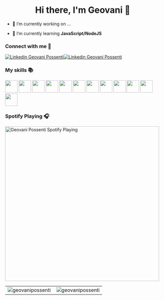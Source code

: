 <h1 align="center">Hi there, I'm Geovani 👋</h1>

- 🔭 I’m currently working on ...

- 🌱 I’m currently learning **JavaScript/NodeJS**

<h3 align="left">Connect with me 👋</h3>

<p align="left"><a href="https://www.linkedin.com/in/possentigeovani/" target="_blank"><img src="https://img.shields.io/badge/-LinkedIn-0077B5?style=flat&logo=Linkedin&logoColor=white" alt="Linkedin Geovani Possenti"/></a><a href="https://github.com/GeovaniPossenti"><img src="https://img.shields.io/badge/-Github-242A2D?style=flat&logo=Github&logoColor=white" alt="Linkedin Geovani Possenti" alt="GitHub Geovani Possenti" /></a></p>

<h3 align="left">My skills 📚</h3>

<p align="left"> 
    <img src="https://cdn.jsdelivr.net/gh/devicons/devicon/icons/php/php-plain.svg" width="40" height="40"/>
    <img src="https://cdn.jsdelivr.net/gh/devicons/devicon/icons/laravel/laravel-plain.svg" width="40" height="40"/>
    <img src="https://cdn.jsdelivr.net/gh/devicons/devicon/icons/javascript/javascript-plain.svg" width="40" height="40"/>
    <img src="https://cdn.jsdelivr.net/gh/devicons/devicon/icons/nodejs/nodejs-original.svg" width="40" height="40"/>
    <img src="https://cdn.jsdelivr.net/gh/devicons/devicon/icons/socketio/socketio-original.svg" width="40" height="40"/>
    <img src="https://cdn.jsdelivr.net/gh/devicons/devicon/icons/jquery/jquery-original.svg" width="40" height="40"/>
    <img src="https://cdn.jsdelivr.net/gh/devicons/devicon/icons/html5/html5-plain.svg" width="40" height="40"/>
    <img src="https://cdn.jsdelivr.net/gh/devicons/devicon/icons/css3/css3-plain.svg" width="40" height="40"/>
    <img src="https://cdn.jsdelivr.net/gh/devicons/devicon/icons/bootstrap/bootstrap-original.svg" width="40" height="40"/>   
    <img src="https://cdn.jsdelivr.net/gh/devicons/devicon/icons/firebase/firebase-plain.svg" width="40" height="40"/>
    <img src="https://cdn.jsdelivr.net/gh/devicons/devicon/icons/mysql/mysql-original.svg" width="40" height="40"/>
    <img src="https://cdn.jsdelivr.net/gh/devicons/devicon/icons/git/git-original.svg" width="40" height="40"/>
</p>

<h3 align="left">Spotify Playing 🎧</h3>

<p align="left"><a href="https://open.spotify.com/user/Ayamarusa"><img src="https://novatorem-three-olive.vercel.app/api/spotify" alt="Geovani Possenti Spotify Playing" width="500" /></a></p>

<center>
  <table>
    <tr>
        <td><img align="left" src="https://github-readme-stats.vercel.app/api/top-langs?username=geovanipossenti&theme=material-palenight&show_icons=true&locale=en&layout=compact" alt="geovanipossenti" /></td>
        <td><img align="center" src="https://github-readme-stats.vercel.app/api?username=geovanipossenti&theme=material-palenight&show_icons=true&locale=en" alt="geovanipossenti" /></td>
    </tr>   
  </table>
</center>
